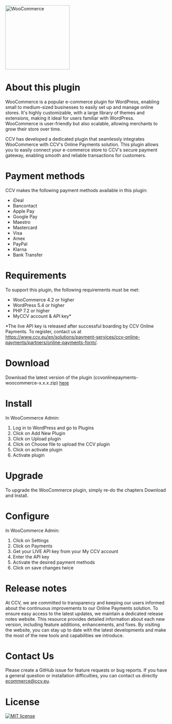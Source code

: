 <img src="https://github.com/user-attachments/assets/b1575453-415d-4e8b-92a8-48ff8ab5f53a" alt="WooCommerce" width="200"/>

# About this plugin
WooCommerce is a popular e-commerce plugin for WordPress, enabling small to medium-sized businesses to easily set up and manage online stores. It's highly customizable, with a large library of themes and extensions, making it ideal for users familiar with WordPress. WooCommerce is user-friendly but also scalable, allowing merchants to grow their store over time.

CCV has developed a dedicated plugin that seamlessly integrates WooCommerce with CCV's Online Payments solution. This plugin allows you to easily connect your e-commerce store to CCV's secure payment gateway, enabling smooth and reliable transactions for customers.

# Payment methods
CCV makes the following payment methods available in this plugin: 
- iDeal
- Bancontact
- Apple Pay
- Google Pay
- Maestro
- Mastercard
- Visa
- Amex
- PayPal
- Klarna
- Bank Transfer	

# Requirements
To support this plugin, the following requirements must be met:
-	WooCommerce 4.2 or higher
-	WordPress 5.4 or higher
-	PHP 7.2 or higher
-	MyCCV account & API key*

*The live API key is released after successful boarding by CCV Online Payments. To register, contact us at https://www.ccv.eu/en/solutions/payment-services/ccv-online-payments/partners/online-payments-form/.

# Download
Download the latest version of the plugin (ccvonlinepayments-woocommerce-x.x.x.zip) [here](https://github.com/CCV/ccvonlinepayments-woocommerce/releases/latest)

# Install
In WooCommerce Admin:
1.	Log in to WordPress and go to Plugins
2.	Click on Add New Plugin
3.	Click on Upload plugin
4.	Click on Choose file to upload the CCV plugin
5.	Click on activate plugin
6.	Activate plugin

# Upgrade
To upgrade the WooCommerce plugin, simply re-do the chapters Download and Install.

# Configure
In WooCommerce Admin:
1.	Click on Settings
2.	Click on Payments
3.	Get your LIVE API key from your My CCV account
4.	Enter the API key
5.	Activate the desired payment methods
6.	Click on save changes twice

# Release notes
At CCV, we are committed to transparency and keeping our users informed about the continuous improvements to our Online Payments solution. To ensure easy access to the latest updates, we maintain a dedicated release notes website. This resource provides detailed information about each new version, including feature additions, enhancements, and fixes. By visiting the website, you can stay up to date with the latest developments and make the most of the new tools and capabilities we introduce.

# Contact Us
Please create a GitHub issue for feature requests or bug reports. If you have a general question or installation difficulties, you can contact us directly ecommerce@ccv.eu.

# License

[![MIT license](https://img.shields.io/github/license/CCV/ccvonlinepayments-woocommerce)](https://github.com/CCV/ccvonlinepayments-woocommerce/blob/master/LICENSE.txt)
